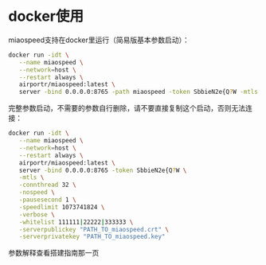 # docker使用

miaospeed支持在docker里运行（简易版基本参数启动）：

```bash
docker run -idt \
   --name miaospeed \
   --network=host \
   --restart always \
   airportr/miaospeed:latest \
   server -bind 0.0.0.0:8765 -path miaospeed -token SbbieN2e{Q?W -mtls
```

完整参数启动，不需要的参数自行删除，请不要直接复制这个启动，否则无法连接：

```bash
docker run -idt \
   --name miaospeed \
   --network=host \
   --restart always \
   airportr/miaospeed:latest \
   server -bind 0.0.0.0:8765 -token SbbieN2e{Q?W \
   -mtls \
   -connthread 32 \
   -nospeed \
   -pausesecond 1 \
   -speedlimit 1073741824 \
   -verbose \
   -whitelist 111111|22222|333333 \
   -serverpublickey "PATH_TO_miaospeed.crt" \
   -serverprivatekey "PATH_TO_miaospeed.key"
```

参数解释查看搭建指南那一页
